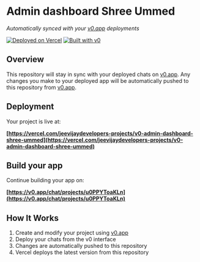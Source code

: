 # Admin dashboard Shree Ummed

*Automatically synced with your [v0.app](https://v0.app) deployments*

[![Deployed on Vercel](https://img.shields.io/badge/Deployed%20on-Vercel-black?style=for-the-badge&logo=vercel)](https://vercel.com/jeevijaydevelopers-projects/v0-admin-dashboard-shree-ummed)
[![Built with v0](https://img.shields.io/badge/Built%20with-v0.app-black?style=for-the-badge)](https://v0.app/chat/projects/u0PPYToaKLn)

## Overview

This repository will stay in sync with your deployed chats on [v0.app](https://v0.app).
Any changes you make to your deployed app will be automatically pushed to this repository from [v0.app](https://v0.app).

## Deployment

Your project is live at:

**[https://vercel.com/jeevijaydevelopers-projects/v0-admin-dashboard-shree-ummed](https://vercel.com/jeevijaydevelopers-projects/v0-admin-dashboard-shree-ummed)**

## Build your app

Continue building your app on:

**[https://v0.app/chat/projects/u0PPYToaKLn](https://v0.app/chat/projects/u0PPYToaKLn)**

## How It Works

1. Create and modify your project using [v0.app](https://v0.app)
2. Deploy your chats from the v0 interface
3. Changes are automatically pushed to this repository
4. Vercel deploys the latest version from this repository
